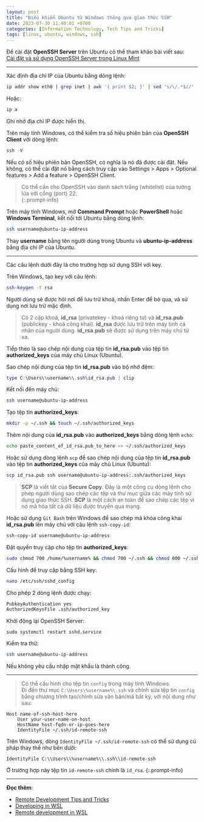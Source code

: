 ```yaml
---
layout: post
title: "Điều khiển Ubuntu từ Windows thông qua giao thức SSH"
date: 2023-07-30 11:40:01 +0700
categories: [Information Technology, Tech Tips and Tricks]
tags: [linux, ubuntu, windows, ssh]
---
```


Để cài đặt **OpenSSH Server** trên Ubuntu có thể tham khảo bài viết sau:  
[Cài đặt và sử dụng OpenSSH Server trong Linux Mint](https://vegetaz.github.io/posts/install-and-use-openssh-server-in-linux-mint/)

---

Xác định địa chỉ IP của Ubuntu bằng dòng lệnh:  
```bash
ip addr show eth0 | grep inet | awk '{ print $2; }' | sed 's/\/.*$//'
```  
Hoặc:  
```bash
ip a
```  
Ghi nhớ địa chỉ IP được hiển thị.  

Trên máy tính Windows, có thể kiểm tra số hiệu phiên bản của **OpenSSH Client** với dòng lệnh:  
```powershell
ssh -V
```
Nếu có số hiệu phiên bản OpenSSH, có nghĩa là nó đã được cài đặt. Nếu không, có thể cài đặt nó bằng cách truy cập vào Settings > Apps > Optional features > Add a feature > OpenSSH Client.

> Có thể cần cho OpenSSH vào danh sách trắng (whitelist) của tường lửa với cổng (port) 22.  
{:.prompt-info}

Trên máy tính Windows, mở **Command Prompt** hoặc **PowerShell** hoặc **Windows Terminal**, kết nối tới Ubuntu bằng dòng lệnh:  
```bash
ssh username@ubuntu-ip-address
```  
Thay **username** bằng tên người dùng trong Ubuntu và **ubuntu-ip-address** bằng địa chỉ IP của Ubuntu.  

---

Các câu lệnh dưới đây là cho trường hợp sử dụng SSH với key.  

Trên Windows, tạo key với câu lệnh:
```bash
ssh-keygen -t rsa
```  
Người dùng sẽ được hỏi nơi để lưu trữ khoá, nhấn Enter để bỏ qua, và sử dụng nơi lưu trữ mặc định.  

> Có 2 cặp khoá, **id_rsa** (privatekey - khoá riêng tư) và **id_rsa.pub** (publickey - khoá công khai). **id_rsa** được lưu trữ trên máy tính cá nhân của người dùng. **id_rsa.pub** sẽ được sử dụng trên máy chủ từ xa.  

Tiếp theo là sao chép nội dung của tệp tin **id_rsa.pub** vào tệp tin **authorized_keys** của máy chủ Linux (Ubuntu).

Sao chép nội dung của tệp tin **id_rsa.pub** vào bộ nhớ đệm:  
```powershell
type C:\Users\%username%\.ssh\id_rsa.pub | clip
```

Kết nối đến máy chủ:  
```bash
ssh username@ubuntu-ip-address
```  

Tạo tệp tin **authorized_keys**:  
```bash
mkdir -p ~/.ssh && touch ~/.ssh/authorized_keys
```

Thêm nội dung của **id_rsa.pub** vào **authorized_keys** bằng dòng lệnh `echo`:
```bash
echo paste_content_of_id_rsa.pub_to_here >> ~/.ssh/authorized_keys
```

Hoặc sử dụng dòng lệnh `scp` để sao chép nội dung của tệp tin **id_rsa.pub** vào tệp tin **authorized_keys** của máy chủ Linux (Ubuntu):
```bash
scp id_rsa.pub ssh username@ubuntu-ip-address:.ssh/authorized_keys
```
> **SCP** là viết tắt của **Secure Copy**. Đây là một công cụ dòng lệnh cho phép người dùng sao chép các tệp và thư mục giữa các máy tính sử dụng giao thức SSH. **SCP** là một cách an toàn để sao chép các tệp vì nó mã hóa tất cả dữ liệu được truyền qua mạng.

Hoặc sử dụng `Git Bash` trên Windows để sao chép mã khóa công khai **id_rsa.pub** lên máy chủ với câu lệnh `ssh-copy-id`:
```bash
ssh-copy-id username@ubuntu-ip-address
```

Đặt quyền truy cập cho tệp tin **authorized_keys**:
```bash
sudo chmod 700 /home/%username% && chmod 700 ~/.ssh && chmod 600 ~/.ssh/authorized_keys
```  

Cấu hình để truy cập bằng SSH key:
```bash
nano /etc/ssh/sshd_config
```
Cho phép 2 dòng lệnh được chạy:
```bash
PubkeyAuthentication yes
AuthorizedKeysFile .ssh/authorized_key
```
Khởi động lại OpenSSH Server:
```
sudo systemctl restart sshd.service
```

Kiểm tra thử:
```bash
ssh username@ubuntu-ip-address
```
Nếu không yêu cầu nhập mật khẩu là thành công.

---

> Có thể cấu hình cho tệp tin `config` trong máy tính Windows.  
Đi đến thư mục `C:\Users\%username%\.ssh` và chỉnh sửa tệp tin `config` bằng chương trình tạo/chỉnh sửa văn bản/mã bất kỳ, với nội dung như sau:
```
Host name-of-ssh-host-here
    User your-user-name-on-host
    HostName host-fqdn-or-ip-goes-here
    IdentityFile ~/.ssh/id-remote-ssh
```
Trên Windows, dòng `IdentityFile ~/.ssh/id-remote-ssh` có thể sử dụng cú pháp thay thế như bên dưới:
```
IdentityFile C:\\Users\\%username%\\.ssh\\id-remote-ssh
```
Ở trường hợp này tệp tin `id-remote-ssh` chính là `id_rsa`.
{:.prompt-info}

---

**Đọc thêm**:  
- [Remote Development Tips and Tricks](https://code.visualstudio.com/docs/remote/troubleshooting)  
- [Developing in WSL](https://code.visualstudio.com/docs/remote/wsl)
- [Remote development in WSL](https://code.visualstudio.com/docs/remote/wsl-tutorial)  

